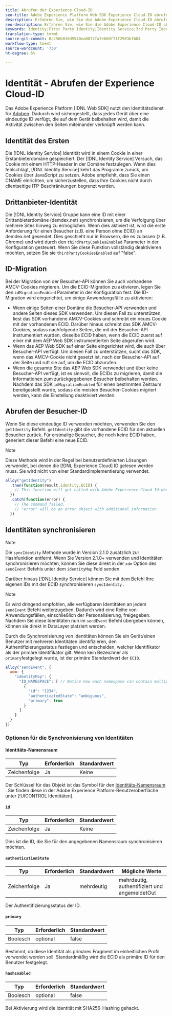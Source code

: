 ```yaml
---
title: Abrufen der Experience Cloud-ID
seo-title: Adobe Experience Platform Web SDK Experience Cloud-ID abrufen
description: Erfahren Sie, wie Sie die Adobe Experience Cloud-ID abrufen.
seo-description: Erfahren Sie, wie Sie die Adobe Experience Cloud-ID abrufen.
keywords: Identity;First Party Identity;Identity Service;3rd Party Identity;ID Migration;Visitor ID;third party identity;thirdPartyCookiesEnabled;idMigrationEnabled;getIdentity;Syncing Identities;syncIdentity;sendEvent;identityMap;primary;ecid;Identity Namespace;namespace id;authenticationState;hashEnabled;
translation-type: tm+mt
source-git-commit: 8c256b010d5540ea0872fa7e660f71f2903bfb04
workflow-type: tm+mt
source-wordcount: '730'
ht-degree: 6%

---
```



# Identität - Abrufen der Experience Cloud-ID

Das Adobe Experience Platform [!DNL Web SDK] nutzt den Identitätsdienst für [Adoben](../../identity-service/ecid.md). Dadurch wird sichergestellt, dass jedes Gerät über eine eindeutige ID verfügt, die auf dem Gerät beibehalten wird, damit die Aktivität zwischen den Seiten miteinander verknüpft werden kann.

## Identität des Ersten

Die [!DNL Identity Service] Identität wird in einem Cookie in einer Erstanbieterdomäne gespeichert. Der [!DNL Identity Service] Versuch, das Cookie mit einem HTTP-Header in der Domäne festzulegen. Wenn dies fehlschlägt, [!DNL Identity Service] kehrt das Programm zurück, um Cookies über JavaScript zu setzen. Adobe empfiehlt, dass Sie einen CNAME einrichten, um sicherzustellen, dass Ihre Cookies nicht durch clientseitige ITP-Beschränkungen begrenzt werden.

## Drittanbieter-Identität

Die [!DNL Identity Service] Gruppe kann eine ID mit einer Drittanbieterdomäne (demdex.net) synchronisieren, um die Verfolgung über mehrere Sites hinweg zu ermöglichen. Wenn dies aktiviert ist, wird die erste Anforderung für einen Besucher (z.B. eine Person ohne ECID) an demdex.net gesendet. Dies geschieht nur in Browsern, die es zulassen (z.B. Chrome) und wird durch den `thirdPartyCookiesEnabled` Parameter in der Konfiguration gesteuert. Wenn Sie diese Funktion vollständig deaktivieren möchten, setzen Sie sie `thirdPartyCookiesEnabled` auf &quot;false&quot;.

## ID-Migration

Bei der Migration von der Besucher-API können Sie auch vorhandene AMCV-Cookies migrieren. Um die ECID-Migration zu aktivieren, legen Sie den `idMigrationEnabled` Parameter in der Konfiguration fest. Die ID-Migration wird eingerichtet, um einige Anwendungsfälle zu aktivieren:

* Wenn einige Seiten einer Domäne die Besucher-API verwenden und andere Seiten dieses SDK verwenden. Um diesen Fall zu unterstützen, liest das SDK vorhandene AMCV-Cookies und schreibt ein neues Cookie mit der vorhandenen ECID. Darüber hinaus schreibt das SDK AMCV-Cookies, sodass nachfolgende Seiten, die mit der Besucher-API instrumentiert wurden, dieselbe ECID haben, wenn die ECID zuerst auf einer mit dem AEP Web SDK instrumentierten Seite abgerufen wird.
* Wenn das AEP Web SDK auf einer Seite eingerichtet wird, die auch über Besucher-API verfügt. Um diesen Fall zu unterstützen, sucht das SDK, wenn das AMCV-Cookie nicht gesetzt ist, nach der Besucher-API auf der Seite und ruft sie auf, um die ECID abzurufen.
* Wenn die gesamte Site das AEP Web SDK verwendet und über keine Besucher-API verfügt, ist es sinnvoll, die ECIDs zu migrieren, damit die Informationen zum zurückgegebenen Besucher beibehalten werden. Nachdem das SDK `idMigrationEnabled` für einen bestimmten Zeitraum bereitgestellt wurde, sodass die meisten Besucher-Cookies migriert werden, kann die Einstellung deaktiviert werden.

## Abrufen der Besucher-ID

Wenn Sie diese eindeutige ID verwenden möchten, verwenden Sie den `getIdentity` Befehl. `getIdentity` gibt die vorhandene ECID für den aktuellen Besucher zurück. Für erstmalige Besucher, die noch keine ECID haben, generiert dieser Befehl eine neue ECID.

>[!NOTE]
>
>Diese Methode wird in der Regel bei benutzerdefinierten Lösungen verwendet, bei denen die [!DNL Experience Cloud] ID gelesen werden muss. Sie wird nicht von einer Standardimplementierung verwendet.

```javascript
alloy("getIdentity")
  .then(function(result.identity.ECID) {
    // This function will get called with Adobe Experience Cloud Id when the command promise is resolved
  })
  .catch(function(error) {
    // The command failed.
    // "error" will be an error object with additional information
  })
```

## Identitäten synchronisieren

>[!NOTE]
>
>Die `syncIdentity` Methode wurde in Version 2.1.0 zusätzlich zur Hashfunktion entfernt. Wenn Sie Version 2.1.0+ verwenden und Identitäten synchronisieren möchten, können Sie diese direkt in der `xdm` Option des `sendEvent` Befehls unter dem `identityMap` Feld senden.

Darüber hinaus [!DNL Identity Service] können Sie mit dem Befehl Ihre eigenen IDs mit der ECID synchronisieren `syncIdentity` .

>[!NOTE]
>
>Es wird dringend empfohlen, alle verfügbaren Identitäten an jedem `sendEvent` Befehl weiterzugeben. Dadurch wird eine Reihe von Anwendungsfällen, einschließlich der Personalisierung, freigegeben. Nachdem Sie diese Identitäten nun im `sendEvent` Befehl übergeben können, können sie direkt in DataLayer platziert werden.

Durch die Synchronisierung von Identitäten können Sie ein Gerät/einen Benutzer mit mehreren Identitäten identifizieren, den Authentifizierungsstatus festlegen und entscheiden, welcher Identifikator als der primäre Identifikator gilt. Wenn kein Bezeichner als `primary`festgelegt wurde, ist der primäre Standardwert der `ECID`.

```javascript
alloy("sendEvent", {
  xdm: {
    "identityMap": {
      "ID_NAMESPACE": [ // Notice how each namespace can contain multiple identifiers.
        {
          "id": "1234",
          "authenticatedState": "ambiguous",
          "primary": true
        }
      ]
    }
  }
})
```


### Optionen für die Synchronisierung von Identitäten

#### Identitäts-Namensraum

| **Typ** | **Erforderlich** | **Standardwert** |
| -------- | ------------ | ----------------- |
| Zeichenfolge | Ja | Keine |

Der Schlüssel für das Objekt ist das Symbol für den [Identitäts-Namensraum](../../identity-service/namespaces.md) . Sie finden diese in der Adobe Experience Platform-Benutzeroberfläche unter [!UICONTROL Identitäten].

#### `id`

| **Typ** | **Erforderlich** | **Standardwert** |
| -------- | ------------ | ----------------- |
| Zeichenfolge | Ja | Keine |

Dies ist die ID, die Sie für den angegebenen Namensraum synchronisieren möchten.

#### `authenticationState`

| **Typ** | **Erforderlich** | **Standardwert** | **Mögliche Werte** |
| -------- | ------------ | ----------------- | ------------------------------------ |
| Zeichenfolge | Ja | mehrdeutig | mehrdeutig, authentifiziert und angemeldetOut |

Der Authentifizierungsstatus der ID.

#### `primary`

| **Typ** | **Erforderlich** | **Standardwert** |
| -------- | ------------ | ----------------- |
| Boolesch | optional | false |

Bestimmt, ob diese Identität als primäres Fragment im einheitlichen Profil verwendet werden soll. Standardmäßig wird die ECID als primäre ID für den Benutzer festgelegt.

#### `hashEnabled`

| **Typ** | **Erforderlich** | **Standardwert** |
| -------- | ------------ | ----------------- |
| Boolesch | optional | false |

Bei Aktivierung wird die Identität mit SHA256-Hashing gehackt.
